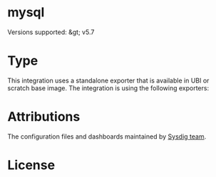 # mysql


Versions supported: &amp;gt; v5.7

# Type
This integration uses a standalone exporter that is available in UBI or scratch base image.
The integration is using the following exporters:


# Attributions
The configuration files and dashboards maintained by [Sysdig team](https://sysdig.com/).

# License
